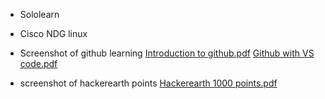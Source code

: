 * Sololearn
* Cisco NDG linux
* Screenshot of github learning
[Introduction to github.pdf](https://github.com/Shantanu3107/m1_Matrix_Operations_Utility/files/8035574/Introduction.to.github.pdf)
[Github with VS code.pdf](https://github.com/Shantanu3107/m1_Matrix_Operations_Utility/files/8035576/Github.with.VS.code.pdf)

* screenshot of hackerearth points
[Hackerearth  1000 points.pdf](https://github.com/Shantanu3107/m1_Matrix_Operations_Utility/files/8035589/Hackerearth.1000.points.pdf)
